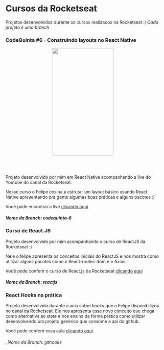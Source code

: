 # Cursos da Rocketseat
Projetos desenvolvidos durante os cursos realizados na Rocketseat :)
_Cada projeto é uma branch_

### __CodeQuinta #6 - Construindo layouts no React Native__
<p align="center">
  <img src="https://github.com/raissaqueiroz/rocketseat/blob/master/screenshots/codequinta-6/Tela%20%C3%9Anica.jpeg" width=200 height=350/>
</p>
<br><br> 
<p>Projeto desenvolvido por mim em React Native acompanhando a live do Youtube do canal da Rocketseat.</p>

Nesse curso o Felipe ensina a estrutar um layout básico usando React Native apresentando pra gente algumas boas práticas e alguns pacotes :)

Você pode encontrar a live [clicando aqui](https://www.youtube.com/watch?v=Q7gT462aBU0&list=PL85ITvJ7FLojBfY7TifCq7P417AZdsP4k&index=7&t=0s)

##### _Nome da Branch: codequinta-6_

### __Curso de React.JS__

Projeto desenvolvido por mim acompanhando o curso de ReactJS da Rocketseat :)

Nele o felipe apresenta os conceitos iniciais do ReactJS e nos mostra como utilizar alguns pacotes como o React-routes-dom e o Axios.

Vodê pode conferir o curso de React.js da Rocketseat [clicando aqui](https://rocketseat.com.br/starter)

##### _Nome da Branch: reactjs_


### __React Hooks na prática__

Projeto desenvolvido durante a aula sobre hooks que o Felipe disponibilizou no canal da Rocketseat. Ele nos apresenta esse novo conceito que chega como alternativa ao state e nos ensina de forma prática como utilizar desenvolvendo um projeto genérico que consome a api do github.

Você pode conferir essa aula [clicando aqui](https://www.youtube.com/watch?v=6WB16wZS61c)

###### _Nome da Branch: githooks

